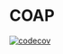 # COAP

[![codecov](https://codecov.io/gh/uramaki-io/coap/graph/badge.svg?token=NEP6SSQ8MB)](https://codecov.io/gh/uramaki-io/coap)
